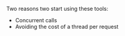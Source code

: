 Two reasons two start using these tools:
* Concurrent calls
* Avoiding the cost of a thread per request
